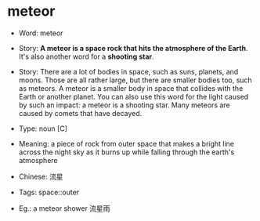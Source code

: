# meteor

- Word: meteor
- Story: **A meteor is a space rock that hits the atmosphere of the Earth**. It's also another word for a **shooting star**.
- Story: There are a lot of bodies in space, such as suns, planets, and moons. Those are all rather large, but there are smaller bodies too, such as meteors. A meteor is a smaller body in space that collides with the Earth or another planet. You can also use this word for the light caused by such an impact: a meteor is a shooting star. Many meteors are caused by comets that have decayed.

- Type: noun [C]
- Meaning: a piece of rock from outer space that makes a bright line across the night sky as it burns up while falling through the earth's atmosphere
- Chinese: 流星
- Tags: space::outer
- Eg.: a meteor shower 流星雨

